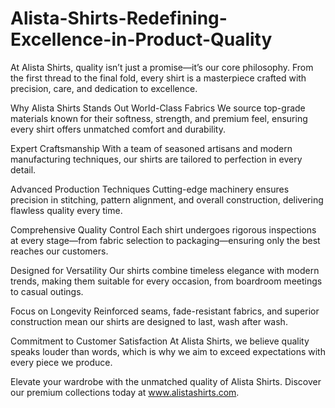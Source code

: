 # Alista-Shirts-Redefining-Excellence-in-Product-Quality
At Alista Shirts, quality isn’t just a promise—it’s our core philosophy. From the first thread to the final fold, every shirt is a masterpiece crafted with precision, care, and dedication to excellence.

Why Alista Shirts Stands Out
World-Class Fabrics
We source top-grade materials known for their softness, strength, and premium feel, ensuring every shirt offers unmatched comfort and durability.

Expert Craftsmanship
With a team of seasoned artisans and modern manufacturing techniques, our shirts are tailored to perfection in every detail.

Advanced Production Techniques
Cutting-edge machinery ensures precision in stitching, pattern alignment, and overall construction, delivering flawless quality every time.

Comprehensive Quality Control
Each shirt undergoes rigorous inspections at every stage—from fabric selection to packaging—ensuring only the best reaches our customers.

Designed for Versatility
Our shirts combine timeless elegance with modern trends, making them suitable for every occasion, from boardroom meetings to casual outings.

Focus on Longevity
Reinforced seams, fade-resistant fabrics, and superior construction mean our shirts are designed to last, wash after wash.

Commitment to Customer Satisfaction
At Alista Shirts, we believe quality speaks louder than words, which is why we aim to exceed expectations with every piece we produce.

Elevate your wardrobe with the unmatched quality of Alista Shirts. Discover our premium collections today at www.alistashirts.com.
